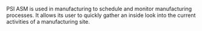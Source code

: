 PSI ASM is used in manufacturing to schedule and monitor manufacturing processes. It allows its user 
to quickly gather an inside look into the current activities of a manufacturing site.